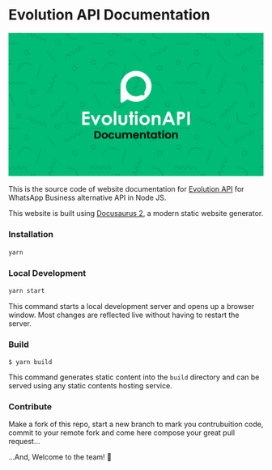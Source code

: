 # Evolution API Documentation

![Evolution API Documentation](/static/img/og-image.jpg?raw=true)

This is the source code of website documentation for [Evolution API](https://evolution-api.com) for WhatsApp Business alternative API in Node JS.

This website is built using [Docusaurus 2](https://docusaurus.io/), a modern static website generator.

### Installation

```sh
yarn
```

### Local Development

```sh
yarn start
```

This command starts a local development server and opens up a browser window. Most changes are reflected live without having to restart the server.

### Build

```
$ yarn build
```

This command generates static content into the `build` directory and can be served using any static contents hosting service.

### Contribute

Make a fork of this repo, start a new branch to mark you contrubuition code, commit to your remote fork and come here compose your great pull request...

...And, Welcome to the team! 🎉
